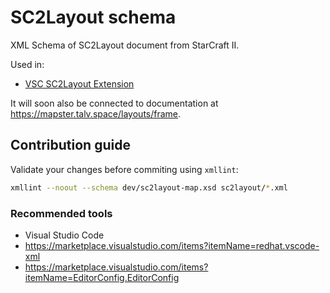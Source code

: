 # SC2Layout schema

XML Schema of SC2Layout document from StarCraft II.

Used in:

* [VSC SC2Layout Extension](https://marketplace.visualstudio.com/items?itemName=talv.sc2layouts)

It will soon also be connected to documentation at https://mapster.talv.space/layouts/frame.

## Contribution guide

Validate your changes before commiting using `xmllint`:

```sh
xmllint --noout --schema dev/sc2layout-map.xsd sc2layout/*.xml
```

### Recommended tools

* Visual Studio Code
* https://marketplace.visualstudio.com/items?itemName=redhat.vscode-xml
* https://marketplace.visualstudio.com/items?itemName=EditorConfig.EditorConfig
